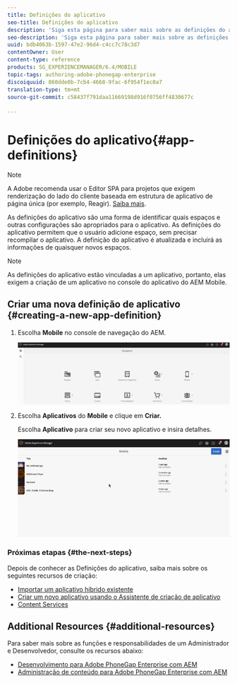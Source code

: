 ```yaml
---
title: Definições do aplicativo
seo-title: Definições do aplicativo
description: 'Siga esta página para saber mais sobre as definições do aplicativo, que são uma forma de identificar quais espaços e outras configurações são apropriados para o aplicativo. As definições do aplicativo permitem que o usuário adicione espaço, sem precisar recompilar o aplicativo. '
seo-description: 'Siga esta página para saber mais sobre as definições do aplicativo, que são uma forma de identificar quais espaços e outras configurações são apropriados para o aplicativo. As definições do aplicativo permitem que o usuário adicione espaço, sem precisar recompilar o aplicativo. '
uuid: bdb4063b-1597-47e2-96d4-c4cc7c78c3d7
contentOwner: User
content-type: reference
products: SG_EXPERIENCEMANAGER/6.4/MOBILE
topic-tags: authoring-adobe-phonegap-enterprise
discoiquuid: 860dde0b-7cb4-4668-9fac-6f954f1ec0a7
translation-type: tm+mt
source-git-commit: c58437f791daa11669198d916f0756ff4830677c

---
```



# Definições do aplicativo{#app-definitions}

>[!NOTE]
>
>A Adobe recomenda usar o Editor SPA para projetos que exigem renderização do lado do cliente baseada em estrutura de aplicativo de página única (por exemplo, Reagir). [Saiba mais](/help/sites-developing/spa-overview.md).

As definições do aplicativo são uma forma de identificar quais espaços e outras configurações são apropriados para o aplicativo. As definições do aplicativo permitem que o usuário adicione espaço, sem precisar recompilar o aplicativo. A definição do aplicativo é atualizada e incluirá as informações de quaisquer novos espaços.

>[!NOTE]
>
>As definições do aplicativo estão vinculadas a um aplicativo, portanto, elas exigem a criação de um aplicativo no console do aplicativo do AEM Mobile.

## Criar uma nova definição de aplicativo {#creating-a-new-app-definition}

1. Escolha **Mobile** no console de navegação do AEM.

   ![chlimage_1-170](assets/chlimage_1-170.png)

1. Escolha **Aplicativos** do **Mobile** e clique em **Criar.**

   Escolha **Aplicativo** para criar seu novo aplicativo e insira detalhes.

   ![chlimage_1-11](assets/chlimage_1-11.gif)

### Próximas etapas {#the-next-steps}

Depois de conhecer as Definições do aplicativo, saiba mais sobre os seguintes recursos de criação:

* [Importar um aplicativo híbrido existente](/help/mobile/phonegap-adding-content-to-imported-app.md)
* [Criar um novo aplicativo usando o Assistente de criação de aplicativo](/help/mobile/phonegap-create-new-app.md)
* [Content Services](/help/mobile/develop-content-as-a-service.md)

## Additional Resources {#additional-resources}

Para saber mais sobre as funções e responsabilidades de um Administrador e Desenvolvedor, consulte os recursos abaixo:

* [Desenvolvimento para Adobe PhoneGap Enterprise com AEM](/help/mobile/developing-in-phonegap.md)
* [Administração de conteúdo para Adobe PhoneGap Enterprise com AEM](/help/mobile/administer-phonegap.md)

